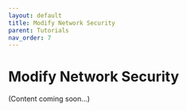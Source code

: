 ```yaml
---
layout: default
title: Modify Network Security
parent: Tutorials
nav_order: 7
---
```


# Modify Network Security

(Content coming soon...)
